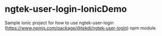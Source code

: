 # ngtek-user-login-IonicDemo
Sample ionic project for how to use ngtek-user-login (https://www.npmjs.com/package/@tekdi/ngtek-user-login) npm module.

